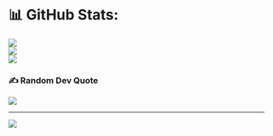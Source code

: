 # 📊 GitHub Stats:
![](https://github-readme-stats.vercel.app/api?username=GUS-GOES&theme=dark&hide_border=false&include_all_commits=false&count_private=false)<br/>
![](https://github-readme-streak-stats.herokuapp.com/?user=GUS-GOES&theme=dark&hide_border=false)<br/>
![](https://github-readme-stats.vercel.app/api/top-langs/?username=GUS-GOES&theme=dark&hide_border=false&include_all_commits=false&count_private=false&layout=compact)

### ✍️ Random Dev Quote
![](aduhadfuhadufuaik)

---
[![](https://visitcount.itsvg.in/api?id=GUS-GOES&icon=0&color=0)](https://visitcount.itsvg.in)

<!-- Proudly created with GPRM ( https://gprm.itsvg.in ) -->
